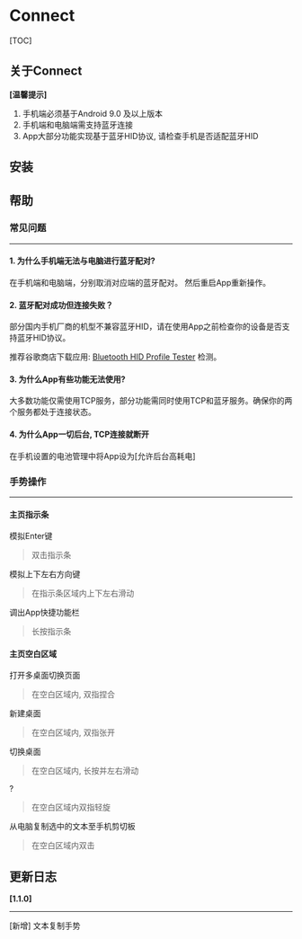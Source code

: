 # Connect

[TOC]

## 关于Connect



**[温馨提示]**

1. 手机端必须基于Android 9.0 及以上版本
2. 手机端和电脑端需支持蓝牙连接
3. App大部分功能实现基于蓝牙HID协议, 请检查手机是否适配蓝牙HID



## 安装





## 帮助

### 常见问题

------

#### 1. 为什么手机端无法与电脑进行蓝牙配对?

在手机端和电脑端，分别取消对应端的蓝牙配对。 然后重启App重新操作。



#### 2. 蓝牙配对成功但连接失败？

部分国内手机厂商的机型不兼容蓝牙HID，请在使用App之前检查你的设备是否支持蓝牙HID协议。

推荐谷歌商店下载应用: [Bluetooth HID Profile Tester](https://play.google.com/store/apps/details?id=com.rdapps.bluetoothhidtester) 检测。



#### 3. 为什么App有些功能无法使用?

大多数功能仅需使用TCP服务，部分功能需同时使用TCP和蓝牙服务。确保你的两个服务都处于连接状态。



#### 4. 为什么App一切后台, TCP连接就断开

在手机设置的电池管理中将App设为[允许后台高耗电]



### 手势操作

-----

#### 主页指示条

模拟Enter键

> 双击指示条





模拟上下左右方向键

> 在指示条区域内上下左右滑动



调出App快捷功能栏

> 长按指示条



#### 主页空白区域

打开多桌面切换页面

> 在空白区域内, 双指捏合



新建桌面

> 在空白区域内, 双指张开



切换桌面

> 在空白区域内, 长按并左右滑动



?

> 在空白区域内双指轻旋



从电脑复制选中的文本至手机剪切板

> 在空白区域内双击





## 更新日志

**[1.1.0]**

------

[新增] 文本复制手势 


